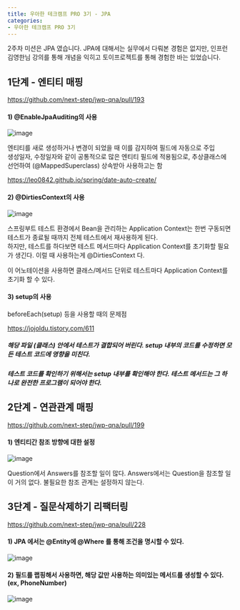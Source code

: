 ```yaml
---
title: 우아한 테크캠프 PRO 3기 - JPA
categories:
- 우아한 테크캠프 PRO 3기
---
```


2주차 미션은 JPA 였습니다. JPA에 대해서는 실무에서 다뤄본 경험은 없지만, 인프런 김영한님 강의를 통해 개념을 익히고 토이프로젝트를 통해 경험한 바는 있었습니다.


## 1단계 - 엔티티 매핑

<https://github.com/next-step/jwp-qna/pull/193>


#### 1) @EnableJpaAuditing의 사용

![image](https://user-images.githubusercontent.com/72685070/153214093-d37be212-cae6-437f-9dc4-fb35516f4df0.png)

엔티티를 새로 생성하거나 변경이 되었을 때 이를 감지하여 필드에 자동으로 주입  
생성일자, 수정일자와 같이 공통적으로 많은 엔티티 필드에 적용됨으로, 추상클래스에 선언하여 (@MappedSuperclass) 상속받아 사용하고는 함


<https://leo0842.github.io/spring/date-auto-create/>


#### 2) @DirtiesContext의 사용

![image](https://user-images.githubusercontent.com/72685070/153217142-a12947c5-e894-4c8c-8843-88e1ce2b8e8f.png)

스프링부트 테스트 환경에서 Bean을 관리하는 Application Context는 한번 구동되면 테스트가 종료될 때까지 전체 테스트에서 재사용하게 된다.   
하지만, 테스트를 하다보면 테스트 메서드마다 Application Context를 초기화할 필요가 생긴다. 이럴 때 사용하는게 @DirtiesContext 다.

이 어노테이션을 사용하면 클래스/메서드 단위로 테스트마다 Application Context를 초기화 할 수 있다.

#### 3) setup의 사용
beforeEach(setup) 등을 사용할 때의 문제점

<https://jojoldu.tistory.com/611>

##### 해당 파일 (클래스) 안에서 테스트가 결합되어 버린다. setup 내부의 코드를 수정하면 모든 테스트 코드에 영향을 미친다.
##### 테스트 코드를 확인하기 위해서는 setup 내부를 확인해야 한다. 테스트 메서드는 그 하나로 완전한 프로그램이 되어야 한다.


## 2단계 - 연관관계 매핑

<https://github.com/next-step/jwp-qna/pull/199>


#### 1) 엔티티간 참조 방향에 대한 설정

![image](https://user-images.githubusercontent.com/72685070/153409112-6a5bbb91-1f8e-4296-a11b-d7e4805add6c.png)

Question에서 Answers를 참조할 일이 많다. Answers에서는 Question을 참조할 일이 거의 없다. 불필요한 참조 관계는 설정하지 않는다.


## 3단계 - 질문삭제하기 리팩터링

<https://github.com/next-step/jwp-qna/pull/228>


#### 1) JPA 에서는 @Entity에 @Where 를 통해  조건을 명시할 수 있다.

![image](https://user-images.githubusercontent.com/72685070/153411359-1d6718aa-1e51-410e-a9f6-911462dbc190.png)

#### 2) 필드를 랩핑해서 사용하면, 해당 값만 사용하는 의미있는 메서드를 생성할 수 있다. (ex, PhoneNumber)

![image](https://user-images.githubusercontent.com/72685070/153411889-f1089784-153e-406f-8b88-47d86f06b125.png)
